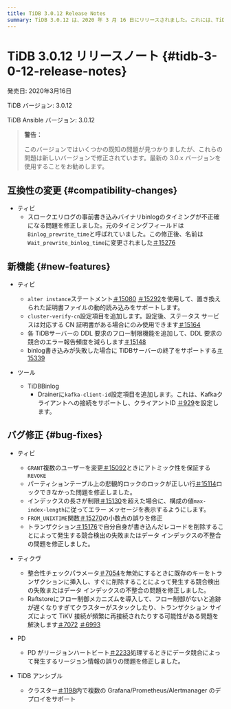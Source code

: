 ```yaml
---
title: TiDB 3.0.12 Release Notes
summary: TiDB 3.0.12 は、2020 年 3 月 16 日にリリースされました。これには、TiDB、TiKV、PD、TiDB Ansible の互換性の変更、新機能、バグ修正、および改善が含まれています。新しいバージョンではいくつかの既知の問題が修正されているため、最新の 3.0.x バージョンを使用することをお勧めします。新しい機能には、置き換えられた証明書ファイルの動的読み込み、DDL 要求のフロー制限、およびbinlog書き込みが失敗した場合に TiDBサーバーを終了するためのサポートが含まれます。バグ修正では、ロック、エラー メッセージの表示、小数点の精度、およびデータ インデックスの不整合に関する問題に対処しています。さらに、TiKV のフロー制御メカニズムと PD のリージョン情報処理が改善されました。
---
```


# TiDB 3.0.12 リリースノート {#tidb-3-0-12-release-notes}

発売日: 2020年3月16日

TiDB バージョン: 3.0.12

TiDB Ansible バージョン: 3.0.12

> **警告：**
>
> このバージョンではいくつかの既知の問題が見つかりましたが、これらの問題は新しいバージョンで修正されています。最新の 3.0.x バージョンを使用することをお勧めします。

## 互換性の変更 {#compatibility-changes}

-   ティビ
    -   スロークエリログの事前書き込みバイナリbinlogのタイミングが不正確になる問題を修正しました。元のタイミングフィールドは`Binlog_prewrite_time`と呼ばれていました。この修正後、名前は`Wait_prewrite_binlog_time`に変更されました[＃15276](https://github.com/pingcap/tidb/pull/15276)

## 新機能 {#new-features}

-   ティビ
    -   `alter instance`ステートメント[＃15080](https://github.com/pingcap/tidb/pull/15080) [＃15292](https://github.com/pingcap/tidb/pull/15292)を使用して、置き換えられた証明書ファイルの動的読み込みをサポートします。
    -   `cluster-verify-cn`設定項目を追加します。設定後、ステータス サービスは対応する CN 証明書がある場合にのみ使用できます[＃15164](https://github.com/pingcap/tidb/pull/15164)
    -   各 TiDBサーバーの DDL 要求のフロー制限機能を追加して、DDL 要求の競合のエラー報告頻度を減らします[＃15148](https://github.com/pingcap/tidb/pull/15148)
    -   binlog書き込みが失敗した場合に TiDBサーバーの終了をサポートする[＃15339](https://github.com/pingcap/tidb/pull/15339)

-   ツール
    -   TiDBBinlog
        -   Drainerに`kafka-client-id`設定項目を追加します。これは、Kafkaクライアントへの接続をサポートし、クライアントID [＃929](https://github.com/pingcap/tidb-binlog/pull/929)を設定します。

## バグ修正 {#bug-fixes}

-   ティビ
    -   `GRANT`複数のユーザーを変更[＃15092](https://github.com/pingcap/tidb/pull/15092)ときにアトミック性を保証する`REVOKE`
    -   パーティションテーブル上の悲観的ロックのロックが正しい行[＃15114](https://github.com/pingcap/tidb/pull/15114)ロックできなかった問題を修正しました。
    -   インデックスの長さが制限[＃15130](https://github.com/pingcap/tidb/pull/15130)を超えた場合に、構成の値`max-index-length`に従ってエラー メッセージを表示するようにします。
    -   `FROM_UNIXTIME`関数[＃15270](https://github.com/pingcap/tidb/pull/15270)の小数点の誤りを修正
    -   トランザクション[＃15176](https://github.com/pingcap/tidb/pull/15176)で自分自身が書き込んだレコードを削除することによって発生する競合検出の失敗またはデータ インデックスの不整合の問題を修正しました。

-   ティクヴ
    -   整合性チェックパラメータ[＃7054](https://github.com/tikv/tikv/pull/7054)を無効にするときに既存のキーをトランザクションに挿入し、すぐに削除することによって発生する競合検出の失敗またはデータ インデックスの不整合の問題を修正しました。
    -   Raftstoreにフロー制御メカニズムを導入して、フロー制御がないと追跡が遅くなりすぎてクラスターがスタックしたり、トランザクション サイズによって TiKV 接続が頻繁に再接続されたりする可能性がある問題を解決します[＃7072](https://github.com/tikv/tikv/pull/7072) [＃6993](https://github.com/tikv/tikv/pull/6993)

-   PD
    -   PD がリージョンハートビート[＃2233](https://github.com/pingcap/pd/pull/2233)処理するときにデータ競合によって発生するリージョン情報の誤りの問題を修正しました。

-   TiDB アンシブル
    -   クラスター[＃1198](https://github.com/pingcap/tidb-ansible/pull/1198)内で複数の Grafana/Prometheus/Alertmanager のデプロイをサポート
